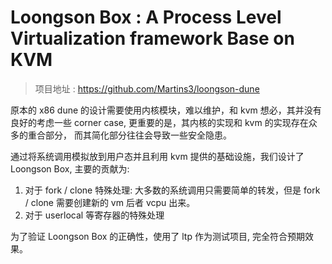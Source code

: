 # Loongson Box : A Process Level Virtualization framework Base on KVM

> 项目地址 : https://github.com/Martins3/loongson-dune

原本的 x86 dune 的设计需要使用内核模块，难以维护，和 kvm 想必，其并没有良好的考虑一些 corner case, 更重要的是，其内核的实现和 kvm 的实现存在众多的重合部分，
而其简化部分往往会导致一些安全隐患。

通过将系统调用模拟放到用户态并且利用 kvm 提供的基础设施，我们设计了 Loongson Box,
主要的贡献为:
1. 对于 fork / clone 特殊处理: 大多数的系统调用只需要简单的转发，但是 fork / clone 需要创建新的 vm 后者 vcpu 出来。
2. 对于 userlocal 等寄存器的特殊处理

为了验证 Loongson Box 的正确性，使用了 ltp 作为测试项目, 完全符合预期效果。
